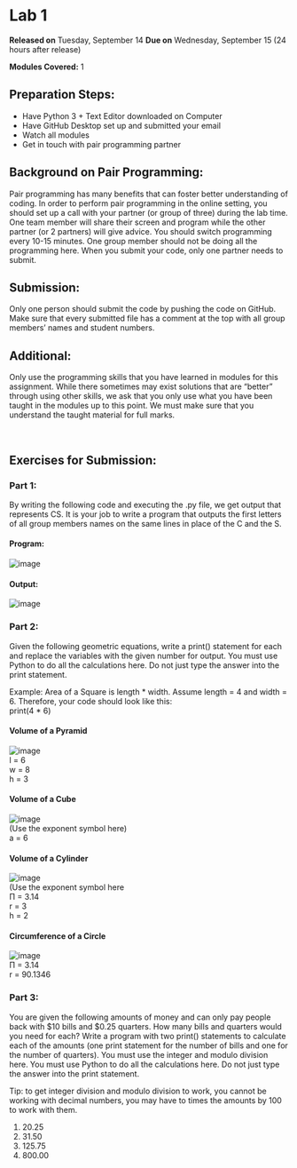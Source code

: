 # Lab 1
**Released on** Tuesday, September 14
**Due on** Wednesday, September 15 (24 hours after release)

**Modules Covered:** 1

## Preparation Steps:
- Have Python 3 + Text Editor downloaded on Computer  
- Have GitHub Desktop set up and submitted your email 
- Watch all modules  
- Get in touch with pair programming partner  

## Background on Pair Programming:
Pair programming has many benefits that can foster better understanding of coding. In order to perform pair programming in the online setting, you should set up a call with your partner (or group of three) during the lab time. One team member will share their screen and program while the other partner (or 2 partners) will give advice. You should switch programming every 10-15 minutes. One group member should not be doing all the programming here. When you submit your code, only one partner needs to submit. 

## Submission:
Only one person should submit the code by pushing the code on GitHub. Make sure that every submitted file has a comment at the top with all group members’ names and student numbers. 

## Additional: 
Only use the programming skills that you have learned in modules for this assignment. While there sometimes may exist solutions that are “better” through using other skills, we ask that you only use what you have been taught in the modules up to this point. We must make sure that you understand the taught material for full marks. 

 
## Exercises for Submission:
### Part 1:
By writing the following code and executing the .py file, we get output that represents CS. It is your job to write a program that outputs the first letters of all group members names on the same lines in place of the C and the S.

#### Program:
![image](https://user-images.githubusercontent.com/77299347/119185925-c973f500-ba4d-11eb-969e-7eb1880a19b1.png)  


#### Output:
![image](https://user-images.githubusercontent.com/77299347/119492740-cde22b80-bd35-11eb-94c4-28742de5be49.png)


### Part 2:
Given the following geometric equations, write a print() statement for each and replace the variables with the given number for output. You must use Python to do all the calculations here. Do not just type the answer into the print statement.<br /> 

Example: Area of a Square is length * width. Assume length = 4 and width = 6. Therefore, your code should look like this:  
	print(4 * 6)  

#### Volume of a Pyramid<br />
![image](https://user-images.githubusercontent.com/77299347/119492776-d8042a00-bd35-11eb-874f-e4b3105e79ea.png)  
l = 6  
w = 8  
h = 3  


#### Volume of a Cube<br />
![image](https://user-images.githubusercontent.com/77299347/119492792-dcc8de00-bd35-11eb-9675-f3cbefb65e1b.png)<br />
(Use the exponent symbol here)  
a = 6  

#### Volume of a Cylinder<br />
![image](https://user-images.githubusercontent.com/77299347/119493065-2dd8d200-bd36-11eb-81b2-1b6ad5bc6308.png)<br />
(Use the exponent symbol here  
Π = 3.14  
r = 3  
h = 2  


#### Circumference of a Circle<br />
![image](https://user-images.githubusercontent.com/77299347/119493092-35987680-bd36-11eb-8341-e7da151263a7.png)  
Π = 3.14  
r = 90.1346  


### Part 3:
You are given the following amounts of money and can only pay people back with $10 bills and $0.25 quarters. How many bills and quarters would you need for each? Write a program with two print() statements to calculate each of the amounts (one print statement for the number of bills and one for the number of quarters). You must use the integer and modulo division here. You must use Python to do all the calculations here.  Do not just type the answer into the print statement.

Tip: to get integer division and modulo division to work, you cannot be working with decimal numbers, you may have to times the amounts by 100 to work with them.

1. 20.25
2. 31.50
3. 125.75
4. 800.00
